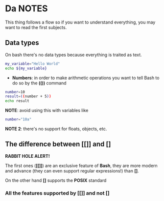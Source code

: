 # Da NOTES

This thing follows a flow so if you want to understand everything, you may want to read the first subjects.

## Data types

On bash there's no data types because everything is traited as text.

```bash
my_variable="Hello World"
echo ${my_variable}
```

- **Numbers**: in order to make arithmetic operations you want to tell Bash to do so by the **(())** command

```bash
number=10
result=((number + 5))
echo result
```

**NOTE**: avoid using this with variables like

```bash
number="10a"
```

**NOTE 2**: there's no support for floats, objects, etc.

## The difference between **[[]]** and **[]**

**RABBIT HOLE ALERT!**

The first ones (**[[]]**) are an exclusive feature of **Bash**, they are more modern and advance (they can even support regular expressions!) than **[]**.

On the other hand **[]** supports the **POSIX** standard

### All the features supported by [[]] and not []